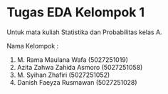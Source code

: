 # Tugas EDA Kelompok 1
Untuk mata kuliah Statistika dan Probabilitas kelas A.

Nama Kelompok :
1. M. Rama Maulana Wafa (5027251019)
2. Azita Zahwa Zahida Asmoro (5027251058)
3. M. Syihan Zhafiri (5027251052)
4. Danish Faeyza Rusmawan (5027251028)
